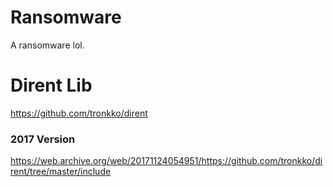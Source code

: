 # Ransomware
A ransomware lol. 

# Dirent Lib 
https://github.com/tronkko/dirent

### 2017 Version
https://web.archive.org/web/20171124054951/https://github.com/tronkko/dirent/tree/master/include
